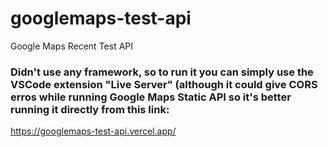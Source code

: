 # googlemaps-test-api
Google Maps Recent Test API

### Didn't use any framework, so to run it you can simply use the VSCode extension "Live Server" (although it could give CORS erros while running Google Maps Static API so it's better running it directly from this link:

https://googlemaps-test-api.vercel.app/

